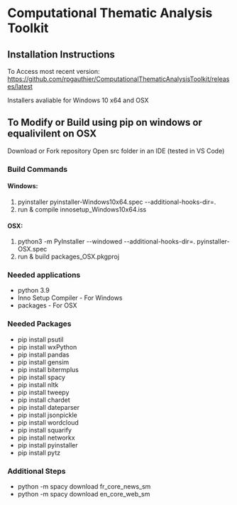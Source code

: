 # Computational Thematic Analysis Toolkit

## Installation Instructions

To Access most recent version: https://github.com/rpgauthier/ComputationalThematicAnalysisToolkit/releases/latest

Installers avaliable for Windows 10 x64 and OSX 

## To Modify or Build using pip on windows or equalivilent on OSX
Download or Fork repository
Open src folder in an IDE (tested in VS Code)

### Build Commands
#### Windows:
1) pyinstaller pyinstaller-Windows10x64.spec --additional-hooks-dir=.
2) run & compile innosetup_Windows10x64.iss
#### OSX:
1) python3 -m PyInstaller --windowed --additional-hooks-dir=. pyinstaller-OSX.spec
2) run & build packages_OSX.pkgproj

### Needed applications
- python 3.9
- Inno Setup Compiler - For Windows
- packages - For OSX

### Needed Packages
- pip install psutil
- pip install wxPython
- pip install pandas
- pip install gensim
- pip install bitermplus
- pip install spacy
- pip install nltk
- pip install tweepy
- pip install chardet
- pip install dateparser
- pip install jsonpickle
- pip install wordcloud
- pip install squarify
- pip install networkx
- pip install pyinstaller
- pip install pytz

### Additional Steps
- python -m spacy download fr_core_news_sm
- python -m spacy download en_core_web_sm
